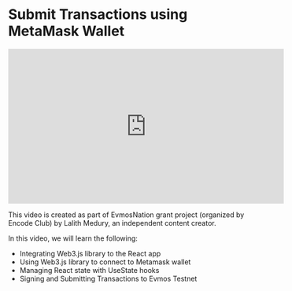 # Submit Transactions using MetaMask Wallet

<iframe width="560" height="315" src="https://www.youtube.com/embed/ZTbIbBaOpyU" title="YouTube video player" frameborder="0" allow="accelerometer; autoplay; clipboard-write; encrypted-media; gyroscope; picture-in-picture; web-share" allowfullscreen></iframe>

This video is created as part of EvmosNation grant project (organized by Encode Club) by Lalith Medury, an independent content creator.

In this video, we will learn the following:

-   Integrating Web3.js library to the React app
-   Using Web3.js library to connect to Metamask wallet
-   Managing React state with UseState hooks
-   Signing and Submitting Transactions to Evmos Testnet